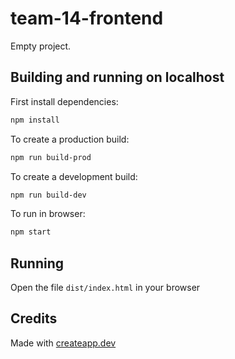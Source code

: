 # team-14-frontend

Empty project.

## Building and running on localhost

First install dependencies:

```sh
npm install
```

To create a production build:

```sh
npm run build-prod
```

To create a development build:

```sh
npm run build-dev
```

To run in browser:

```sh
npm start
```

## Running

Open the file `dist/index.html` in your browser

## Credits

Made with [createapp.dev](https://createapp.dev/)
